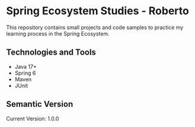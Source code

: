 # Spring Ecosystem Studies - Roberto

This repository contains small projects and code samples to practice my learning process in the Spring Ecosystem.

## Technologies and Tools

- Java 17+
- Spring 6
- Maven
- JUnit


## Semantic Version

Current Version: 1.0.0